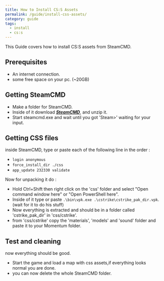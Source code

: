 ```yaml
---
title: How to Install CS:S Assets
permalink: /guide/install-css-assets/
category: guide
tags:
  - install
  - cs:s
---
```



This Guide covers how to install CS:S assets from SteamCMD.
## Prerequisites 
- An internet connection.
- some free space on your pc. (~20GB)

## Getting SteamCMD

- Make a folder for SteamCMD.
- Inside of it download [***SteamCMD***](https://steamcdn-a.akamaihd.net/client/installer/steamcmd.zip), and unzip it. 
- Start steamcmd.exe and wait until you got 'Steam>' waiting for your input.

## Getting CSS files

inside SteamCMD, type or paste each of the following line in the order :
- `login anonymous`
- `force_install_dir ./css`
- `app_update 232330 validate`

Now for unpacking it do :
- Hold Ctrl+Shift then right click on the 'css' folder and select "Open command window here" or "Open PowerShell here".
- Inside of it type or paste `.\bin\vpk.exe .\cstrike\cstrike_pak_dir.vpk`. (wait for it to do his stuff)
- Now everything is extracted and should be in a folder called 'cstrike_pak_dir' in 'css/cstrike'.
- from 'css/cstrike' copy the 'materials', 'models' and 'sound' folder and paste it to your Momentum folder.

## Test and cleaning
now everything should be good.
- Start the game and load a map with css assets,if everything looks normal you are done. 
- you can now delete the whole SteamCMD folder.
